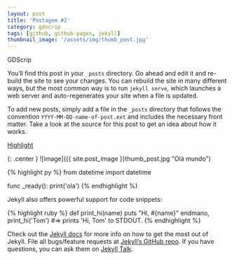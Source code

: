 ```yaml
---
layout: post
title: 'Postagem #2'
category: gdscrip
tags: [github, github-pages, jekyll]
thumbnail_image: '/assets/img/thumb_post.jpg'
---
```

<div class="embed-responsive embed-responsive-16by9">
    <div id="ytplayer"></div>
</div>
GDScrip


You’ll find this post in your `_posts` directory. Go ahead and edit it and re-build the site to see your changes. You can rebuild the site in many different ways, but the most common way is to run `jekyll serve`, which launches a web server and auto-regenerates your site when a file is updated.

To add new posts, simply add a file in the `_posts` directory that follows the convention `YYYY-MM-DD-name-of-post.ext` and includes the necessary front matter. Take a look at the source for this post to get an idea about how it works.

<em id="youtube" data="yNelgQ_3o1M"></em>
<em id="youtube" data="yihW-IHFXcs"></em>

[Highlight][highlight]

{: .center }
![image]({{ site.post_image }}thumb_post.jpg "Olá mundo")

{% highlight py %}
from datetime import datetime

func _ready():
    print('ola')
{% endhighlight %}

Jekyll also offers powerful support for code snippets:

{% highlight ruby %}
def print_hi(name)
  puts "Hi, #{name}"
endmano,
print_hi('Tom')
#=> prints 'Hi, Tom' to STDOUT.
{% endhighlight %}

Check out the [Jekyll docs][jekyll-docs] for more info on how to get the most out of Jekyll. File all bugs/feature requests at [Jekyll’s GitHub repo][jekyll-gh]. If you have questions, you can ask them on [Jekyll Talk][jekyll-talk].


[jekyll-docs]: http://jekyllrb.com/docs/home
[jekyll-gh]:   https://github.com/jekyll/jekyll
[jekyll-talk]: https://talk.jekyllrb.com/
[highlight]: https://github.com/jneen/rouge/wiki/List-of-supported-languages-and-lexers
